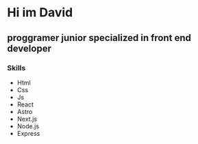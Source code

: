 # Hi im David
## proggramer junior specialized in front end developer 

### Skills
- Html
- Css
- Js
- React
- Astro
- Next.js
- Node.js
- Express
